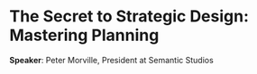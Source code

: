 # The Secret to Strategic Design: Mastering Planning

__Speaker__: Peter Morville, President at Semantic Studios